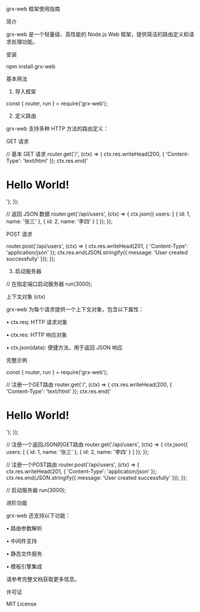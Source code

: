 grx-web 框架使用指南

简介

grx-web 是一个轻量级、高性能的 Node.js Web 框架，提供简洁的路由定义和请求处理功能。

安装

npm install grx-web


基本用法

1. 导入框架

const { router, run } = require('grx-web');


2. 定义路由

grx-web 支持多种 HTTP 方法的路由定义：

GET 请求

// 基本 GET 请求
router.get('/', (ctx) => {
    ctx.res.writeHead(200, { 'Content-Type': 'text/html' });
    ctx.res.end('<h1>Hello World!</h1>');
});

// 返回 JSON 数据
router.get('/api/users', (ctx) => {
    ctx.json({
        users: [
            { id: 1, name: '张三' },
            { id: 2, name: '李四' }
        ]
    });
});


POST 请求

router.post('/api/users', (ctx) => {
    ctx.res.writeHead(201, { 'Content-Type': 'application/json' });
    ctx.res.end(JSON.stringify({ message: 'User created successfully' }));
});


3. 启动服务器

// 在指定端口启动服务器
run(3000);


上下文对象 (ctx)

grx-web 为每个请求提供一个上下文对象，包含以下属性：

• ctx.req: HTTP 请求对象

• ctx.res: HTTP 响应对象

• ctx.json(data): 便捷方法，用于返回 JSON 响应

完整示例

const { router, run } = require('grx-web');

// 注册一个GET路由
router.get('/', (ctx) => {
    ctx.res.writeHead(200, { 'Content-Type': 'text/html' });
    ctx.res.end('<h1>Hello World!</h1>');
});

// 注册一个返回JSON的GET路由
router.get('/api/users', (ctx) => {
    ctx.json({
        users: [
            { id: 1, name: '张三' },
            { id: 2, name: '李四' }
        ]
    });
});

// 注册一个POST路由
router.post('/api/users', (ctx) => {
    ctx.res.writeHead(201, { 'Content-Type': 'application/json' });
    ctx.res.end(JSON.stringify({ message: 'User created successfully' }));
});

// 启动服务器
run(3000);


进阶功能

grx-web 还支持以下功能：

• 路由参数解析

• 中间件支持

• 静态文件服务

• 模板引擎集成

请参考完整文档获取更多信息。

许可证

MIT License